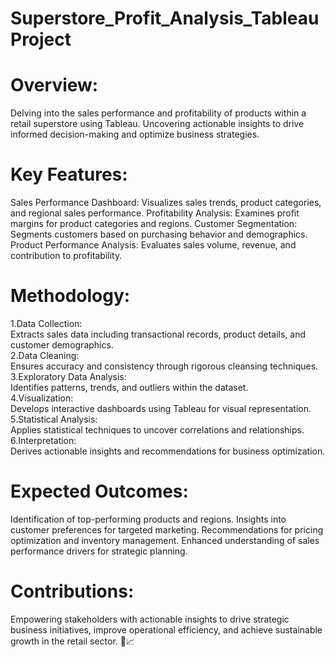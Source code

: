 # Superstore_Profit_Analysis_TableauProject
# Overview:
Delving into the sales performance and profitability of products within a retail superstore using Tableau. Uncovering actionable insights to drive informed decision-making and optimize business strategies.

# Key Features:

Sales Performance Dashboard: Visualizes sales trends, product categories, and regional sales performance.
Profitability Analysis: Examines profit margins for product categories and regions.
Customer Segmentation: Segments customers based on purchasing behavior and demographics.
Product Performance Analysis: Evaluates sales volume, revenue, and contribution to profitability.
 
# Methodology:

1.Data Collection:           
     Extracts sales data including transactional records, product details, and customer demographics.        
2.Data Cleaning:           
     Ensures accuracy and consistency through rigorous cleansing techniques.       
3.Exploratory Data Analysis:           
     Identifies patterns, trends, and outliers within the dataset.       
4.Visualization:            
     Develops interactive dashboards using Tableau for visual representation.      
5.Statistical Analysis:         
     Applies statistical techniques to uncover correlations and relationships.         
6.Interpretation:          
     Derives actionable insights and recommendations for business optimization.       
 
# Expected Outcomes:

Identification of top-performing products and regions.
Insights into customer preferences for targeted marketing.
Recommendations for pricing optimization and inventory management.
Enhanced understanding of sales performance drivers for strategic planning.
 
# Contributions:
Empowering stakeholders with actionable insights to drive strategic business initiatives, improve operational efficiency, and achieve sustainable growth in the retail sector.
🚀📈
